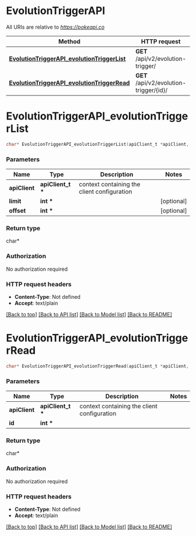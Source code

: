 # EvolutionTriggerAPI

All URIs are relative to *https://pokeapi.co*

Method | HTTP request | Description
------------- | ------------- | -------------
[**EvolutionTriggerAPI_evolutionTriggerList**](EvolutionTriggerAPI.md#EvolutionTriggerAPI_evolutionTriggerList) | **GET** /api/v2/evolution-trigger/ | 
[**EvolutionTriggerAPI_evolutionTriggerRead**](EvolutionTriggerAPI.md#EvolutionTriggerAPI_evolutionTriggerRead) | **GET** /api/v2/evolution-trigger/{id}/ | 


# **EvolutionTriggerAPI_evolutionTriggerList**
```c
char* EvolutionTriggerAPI_evolutionTriggerList(apiClient_t *apiClient, int limit, int offset);
```

### Parameters
Name | Type | Description  | Notes
------------- | ------------- | ------------- | -------------
**apiClient** | **apiClient_t \*** | context containing the client configuration |
**limit** | **int \*** |  | [optional] 
**offset** | **int \*** |  | [optional] 

### Return type

char*



### Authorization

No authorization required

### HTTP request headers

 - **Content-Type**: Not defined
 - **Accept**: text/plain

[[Back to top]](#) [[Back to API list]](../README.md#documentation-for-api-endpoints) [[Back to Model list]](../README.md#documentation-for-models) [[Back to README]](../README.md)

# **EvolutionTriggerAPI_evolutionTriggerRead**
```c
char* EvolutionTriggerAPI_evolutionTriggerRead(apiClient_t *apiClient, int id);
```

### Parameters
Name | Type | Description  | Notes
------------- | ------------- | ------------- | -------------
**apiClient** | **apiClient_t \*** | context containing the client configuration |
**id** | **int \*** |  | 

### Return type

char*



### Authorization

No authorization required

### HTTP request headers

 - **Content-Type**: Not defined
 - **Accept**: text/plain

[[Back to top]](#) [[Back to API list]](../README.md#documentation-for-api-endpoints) [[Back to Model list]](../README.md#documentation-for-models) [[Back to README]](../README.md)

